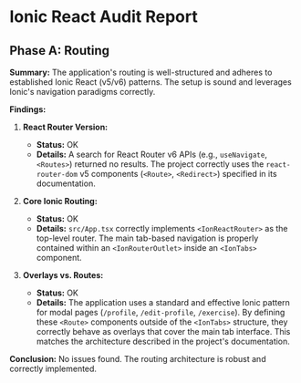 # Ionic React Audit Report

## Phase A: Routing

**Summary:** The application's routing is well-structured and adheres to established Ionic React (v5/v6) patterns. The setup is sound and leverages Ionic's navigation paradigms correctly.

**Findings:**

1.  **React Router Version:**
    *   **Status:** OK
    *   **Details:** A search for React Router v6 APIs (e.g., `useNavigate`, `<Routes>`) returned no results. The project correctly uses the `react-router-dom` v5 components (`<Route>`, `<Redirect>`) specified in its documentation.

2.  **Core Ionic Routing:**
    *   **Status:** OK
    *   **Details:** `src/App.tsx` correctly implements `<IonReactRouter>` as the top-level router. The main tab-based navigation is properly contained within an `<IonRouterOutlet>` inside an `<IonTabs>` component.

3.  **Overlays vs. Routes:**
    *   **Status:** OK
    *   **Details:** The application uses a standard and effective Ionic pattern for modal pages (`/profile`, `/edit-profile`, `/exercise`). By defining these `<Route>` components outside of the `<IonTabs>` structure, they correctly behave as overlays that cover the main tab interface. This matches the architecture described in the project's documentation.

**Conclusion:** No issues found. The routing architecture is robust and correctly implemented.
